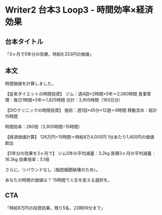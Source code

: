 # Writer2 台本3 Loop3 - 時間効率×経済効果

## 台本タイトル
「3ヶ月で5年分の効果、時給8,333円の価値」

## 本文

時間価値を計算しました。

【従来ダイエットの時間投資】
ジム：週4回×2時間×5年＝2,080時間
食事管理：毎日1時間×5年＝1,825時間
合計：3,905時間（163日分）

【DIOクリニックの時間投資】
施術：週1回×45分×12週＝9時間
移動含め：総計15時間

時間効率：260倍（3,905時間÷15時間）

【経済価値計算】
126万円÷15時間＝時給8万4,000円
1分あたり1,400円の価値創出

【5年分の効果を3ヶ月で】
ジム5年の平均減量：3.2kg
医療3ヶ月の平均減量：16.3kg
効果倍率：5.1倍

さらに、リバウンドなし（脂肪細胞破壊のため）。

あなたの時間の価値は？
15時間で人生を変える選択を。

## CTA
「時給8万円の投資効果。残り5名、23時59分まで」